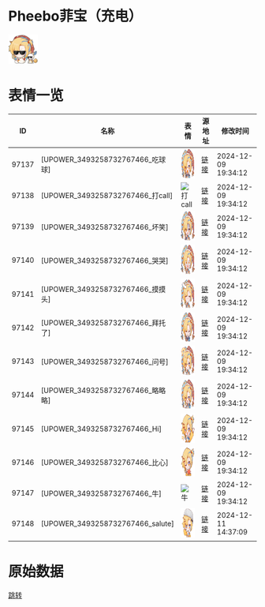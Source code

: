 # Pheebo菲宝（充电）

<img src="./cover.png" height="60" alt="cover" />

# 表情一览

|ID|名称|表情|源地址|修改时间|
|----|----|----|----|----|
|97137|[UPOWER_3493258732767466_吃球球]|<img src="./pic/097137_%5BUPOWER_3493258732767466_吃球球%5D.png" height="60" alt="吃球球"/>|[链接](https://i0.hdslb.com/bfs/garb/918b536f62b5001fa9f96e9c9d389708e5049957.png)|2024-12-09 19:34:12|
|97138|[UPOWER_3493258732767466_打call]|<img src="./pic/097138_%5BUPOWER_3493258732767466_打call%5D.png" height="60" alt="打call"/>|[链接](https://i0.hdslb.com/bfs/garb/dac7e85ecb0c0d91c4e56538fb42ac11d8b3a522.png)|2024-12-09 19:34:12|
|97139|[UPOWER_3493258732767466_坏笑]|<img src="./pic/097139_%5BUPOWER_3493258732767466_坏笑%5D.png" height="60" alt="坏笑"/>|[链接](https://i0.hdslb.com/bfs/garb/5e3b60dd56038f08547f7a1650337d335abaaef9.png)|2024-12-09 19:34:12|
|97140|[UPOWER_3493258732767466_哭哭]|<img src="./pic/097140_%5BUPOWER_3493258732767466_哭哭%5D.png" height="60" alt="哭哭"/>|[链接](https://i0.hdslb.com/bfs/garb/46fb00b84e5b44e6e1627663db64f188f43ad6f0.png)|2024-12-09 19:34:12|
|97141|[UPOWER_3493258732767466_摸摸头]|<img src="./pic/097141_%5BUPOWER_3493258732767466_摸摸头%5D.png" height="60" alt="摸摸头"/>|[链接](https://i0.hdslb.com/bfs/garb/f571e9b56c61c1d4b531c65f7dc9a8eb004df47b.png)|2024-12-09 19:34:12|
|97142|[UPOWER_3493258732767466_拜托了]|<img src="./pic/097142_%5BUPOWER_3493258732767466_拜托了%5D.png" height="60" alt="拜托了"/>|[链接](https://i0.hdslb.com/bfs/garb/31f5c898f4f911ffe7b9c64de21f06662a1de74b.png)|2024-12-09 19:34:12|
|97143|[UPOWER_3493258732767466_问号]|<img src="./pic/097143_%5BUPOWER_3493258732767466_问号%5D.png" height="60" alt="问号"/>|[链接](https://i0.hdslb.com/bfs/garb/ceb12cc866c33e9ab0741eaaf91bea95265f8531.png)|2024-12-09 19:34:12|
|97144|[UPOWER_3493258732767466_略略略]|<img src="./pic/097144_%5BUPOWER_3493258732767466_略略略%5D.png" height="60" alt="略略略"/>|[链接](https://i0.hdslb.com/bfs/garb/dc0c8f82684a05b074a0c7c3650d43c3efc9ccc7.png)|2024-12-09 19:34:12|
|97145|[UPOWER_3493258732767466_Hi]|<img src="./pic/097145_%5BUPOWER_3493258732767466_Hi%5D.png" height="60" alt="Hi"/>|[链接](https://i0.hdslb.com/bfs/garb/8c767368dff9acb2256f838009d69e8c8f09e899.png)|2024-12-09 19:34:12|
|97146|[UPOWER_3493258732767466_比心]|<img src="./pic/097146_%5BUPOWER_3493258732767466_比心%5D.png" height="60" alt="比心"/>|[链接](https://i0.hdslb.com/bfs/garb/e3df317ade95e899293a3042232e54a4315bcdef.png)|2024-12-09 19:34:12|
|97147|[UPOWER_3493258732767466_牛]|<img src="./pic/097147_%5BUPOWER_3493258732767466_牛%5D.png" height="60" alt="牛"/>|[链接](https://i0.hdslb.com/bfs/garb/6f05c738e4140b8147e8fc83a52efc8e731d953c.png)|2024-12-09 19:34:12|
|97148|[UPOWER_3493258732767466_salute]|<img src="./pic/097148_%5BUPOWER_3493258732767466_salute%5D.png" height="60" alt="salute"/>|[链接](https://i0.hdslb.com/bfs/garb/541889ee81e50aaa06f1461a76754b551e8cc27f.png)|2024-12-11 14:37:09|

# 原始数据

[跳转](./raw.json)

